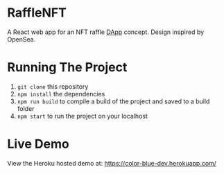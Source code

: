 # RaffleNFT
A React web app for an NFT raffle [DApp](https://en.wikipedia.org/wiki/Decentralized_application) concept. Design inspired by OpenSea.

# Running The Project
1. `git clone` this repository 
2. `npm install` the dependencies
3. `npm run build` to compile a build of the project and saved to a build folder 
4. `npm start` to run the project on your localhost

# Live Demo
View the Heroku hosted demo at: https://color-blue-dev.herokuapp.com/
